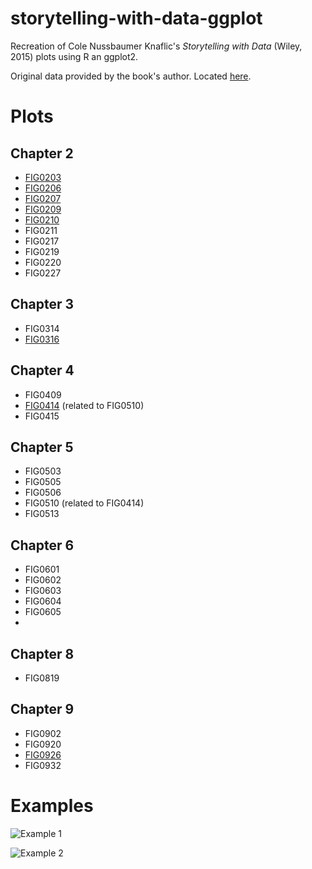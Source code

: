 # storytelling-with-data-ggplot
Recreation of Cole Nussbaumer Knaflic's _Storytelling with Data_ (Wiley, 2015) plots using R an ggplot2. 

Original data provided by the book's author. Located [here](http://www.storytellingwithdata.com/book/downloads).

# Plots
## Chapter 2

* [FIG0203](https://raw.githubusercontent.com/adamribaudo/storytelling-with-data-ggplot/master/plot%20output/FIG0203.png)
* [FIG0206](https://raw.githubusercontent.com/adamribaudo/storytelling-with-data-ggplot/master/plot%20output/FIG0206.png)
* [FIG0207](https://raw.githubusercontent.com/adamribaudo/storytelling-with-data-ggplot/master/plot%20output/FIG0207.png)
* [FIG0209](https://raw.githubusercontent.com/adamribaudo/storytelling-with-data-ggplot/master/plot%20output/FIG0209.png)
* [FIG0210](https://raw.githubusercontent.com/adamribaudo/storytelling-with-data-ggplot/master/plot%20output/FIG0210.png)
* FIG0211
* FIG0217
* FIG0219
* FIG0220
* FIG0227

## Chapter 3

* FIG0314
* [FIG0316](https://raw.githubusercontent.com/adamribaudo/storytelling-with-data-ggplot/master/plot%20output/FIG0316.png)


## Chapter 4

* FIG0409
* [FIG0414](https://raw.githubusercontent.com/adamribaudo/storytelling-with-data-ggplot/master/plot%20output/FIG0414.png) (related to FIG0510)
* FIG0415

## Chapter 5

* FIG0503
* FIG0505
* FIG0506
* FIG0510 (related to FIG0414)
* FIG0513

## Chapter 6

* FIG0601
* FIG0602
* FIG0603
* FIG0604
* FIG0605
* 

## Chapter 8

* FIG0819

## Chapter 9

* FIG0902
* FIG0920
* [FIG0926](https://raw.githubusercontent.com/adamribaudo/storytelling-with-data-ggplot/master/plot%20output/FIG0926.png)
* FIG0932

# Examples

![Example 1](https://raw.githubusercontent.com/adamribaudo/storytelling-with-data-ggplot/master/comparison%20examples/FIG0207_comparison.jpg)

![Example 2](https://raw.githubusercontent.com/adamribaudo/storytelling-with-data-ggplot/master/comparison%20examples/FIG0316_comparison.jpg)
